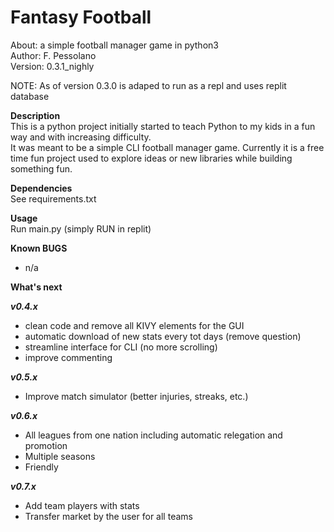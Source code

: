 # Fantasy Football  
About:      a simple football manager game in python3  
Author:     F. Pessolano  
Version:    0.3.1_nighly

NOTE:       As of version 0.3.0 is adaped to run as a repl and uses replit database   


**Description**  
This is a python project initially started to teach Python to my kids in a fun way and with increasing difficulty.  
It was meant to be a simple CLI football manager game. Currently it is a free time fun project used to explore ideas or new libraries while building something fun.     

**Dependencies**  
See requirements.txt  

**Usage**  
Run main.py (simply RUN in replit)

**Known BUGS**  
 - n/a   

**What's next**

***v0.4.x***
 - clean code and remove all KIVY elements for the GUI
 - automatic download of new stats every tot days (remove question)
 - streamline interface for CLI (no more scrolling)
 - improve commenting  

***v0.5.x***
 - Improve match simulator (better injuries, streaks, etc.)

***v0.6.x***
 - All leagues from one nation including automatic relegation and promotion
 - Multiple seasons 
 - Friendly

***v0.7.x***
 - Add team players with stats  
 - Transfer market by the user for all teams  





